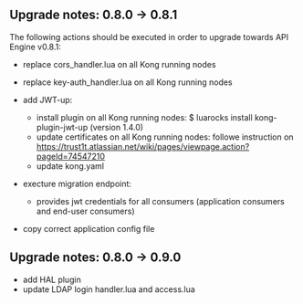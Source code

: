 Upgrade notes: 0.8.0 -> 0.8.1
-----------------------------
The following actions should be executed in order to upgrade towards API Engine v0.8.1:
 - replace cors_handler.lua on all Kong running nodes
 - replace key-auth_handler.lua on all Kong running nodes
 - add JWT-up: 
    - install plugin on all Kong running nodes: $ luarocks install kong-plugin-jwt-up (version 1.4.0)
    - update certificates on all Kong running nodes: followe instruction on https://trust1t.atlassian.net/wiki/pages/viewpage.action?pageId=74547210
    - update kong.yaml
 - execture migration endpoint:
    - provides jwt credentials for all consumers (application consumers and end-user consumers)
    
 - copy correct application config file
 
 Upgrade notes: 0.8.0 -> 0.9.0
 -----------------------------
 - add HAL plugin
 - update LDAP login handler.lua and access.lua
